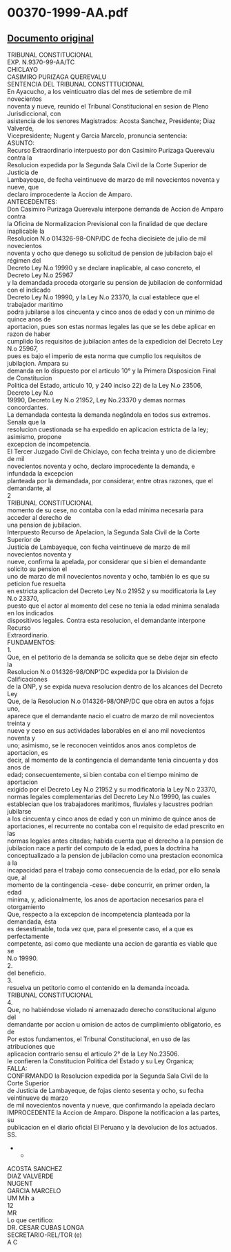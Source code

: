 
00370-1999-AA.pdf
=================
  
[Documento original](https://tc.gob.pe/jurisprudencia/1999/00370-1999-AA.pdf)  
---  
TRIBUNAL CONSTITUCIONAL  
EXP. N.9370-99-AA/TC  
CHICLAYO  
CASIMIRO PURIZAGA QUEREVALU  
SENTENCIA DEL TRIBUNAL CONSTTTUCIONAL  
En Ayacucho, a los veinticuatro dias del mes de setiembre de mil novecientos  
noventa y nueve, reunido el Tribunal Constitucional en sesion de Pleno Jurisdiccional, con  
asistencia de los senores Magistrados: Acosta Sanchez, Presidente; Diaz Valverde,  
Vicepresidente; Nugent y Garcia Marcelo, pronuncia sentencia:  
ASUNTO:  
Recurso Extraordinario interpuesto por don Casimiro Purizaga Querevalu contra la  
Resolucion expedida por la Segunda Sala Civil de la Corte Superior de Justicia de  
Lambayeque, de fecha veintinueve de marzo de mil novecientos noventa y nueve, que  
declaro improcedente la Accion de Amparo.  
ANTECEDENTES:  
Don Casimiro Purizaga Querevalu interpone demanda de Accion de Amparo contra  
la Oficina de Normalizacion Previsional con la finalidad de que declare inaplicable la  
Resolucion N.o 014326-98-ONP/DC de fecha diecisiete de julio de mil novecientos  
noventa y ocho que denego su solicitud de pension de jubilacion bajo el régimen del  
Decreto Ley N.o 19990 y se declare inaplicable, al caso concreto, el Decreto Ley N.o 25967  
y la demandada proceda otorgarle su pension de jubilacion de conformidad con el indicado  
Decreto Ley N.o 19990, y la Ley N.o 23370, la cual establece que el trabajador maritimo  
podra jubilarse a los cincuenta y cinco anos de edad y con un minimo de quince anos de  
aportacion, pues son estas normas legales las que se les debe aplicar en razon de haber  
cumplido los requisitos de jubilacion antes de la expedicion del Decreto Ley N.o 25967,  
pues es bajo el imperio de esta norma que cumplio los requisitos de jubilaçion. Ampara su  
demanda en lo dispuesto por el articulo 10° y la Primera Disposicion Final de Constitucion  
Politica del Estado, articulo 10, y 240 inciso 22) de la Ley N.o 23506, Decreto Ley N.o  
19990, Decreto Ley N.o 21952, Ley No.23370 y demas normas concordantes.  
La demandada contesta la demanda negândola en todos sus extremos. Senala que la  
resolucion cuestionada se ha expedido en aplicacion estricta de la ley; asimismo, propone  
excepcion de incompetencia.  
El Tercer Juzgado Civil de Chiclayo, con fecha treinta y uno de diciembre de mil  
novecientos noventa y ocho, declaro improcedente la demanda, e infundada la excepcion  
planteada por la demandada, por considerar, entre otras razones, que el demandante, al  
2  
TRIBUNAL CONSTITUCIONAL  
momento de su cese, no contaba con la edad minima necesaria para acceder al derecho de  
una pension de jubilacion.  
Interpuesto Recurso de Apelacion, la Segunda Sala Civil de la Corte Superior de  
Justicia de Lambayeque, con fecha veintinueve de marzo de mil novecientos noventa y  
nueve, confirma la apelada, por considerar que si bien el demandante solicito su pension el  
uno de marzo de mil novecientos noventa y ocho, también lo es que su peticion fue resuelta  
en estricta aplicacion del Decreto Ley N.o 21952 y su modificatoria la Ley N.o 23370,  
puesto que el actor al momento del cese no tenia la edad minima senalada en los indicados  
dispositivos legales. Contra esta resolucion, el demandante interpone Recurso  
Extraordinario.  
FUNDAMENTOS:  
1.  
Que, en el petitorio de la demanda se solicita que se debe dejar sin efecto la  
Resolucion N.o 014326-98/ONP'DC expedida por la Division de Calificaciones  
de la ONP, y se expida nueva resolucion dentro de los alcances del Decreto Ley  
Que, de la Resolucion N.o 014326-98/ONP/DC que obra en autos a fojas uno,  
aparece que el demandante nacio el cuatro de marzo de mil novecientos treinta y  
nueve y ceso en sus actividades laborables en el ano mil novecientos noventa y  
uno; asimismo, se le reconocen veintidos anos anos completos de aportacion, es  
decir, al momento de la contingencia el demandante tenia cincuenta y dos anos de  
edad; consecuentemente, si bien contaba con el tiempo minimo de aportacion  
exigido por el Decreto Ley N.o 21952 y su modificatoria la Ley N.o 23370,  
normas legales complementarias del Decreto Ley N.o 19990, las cuales  
establecian que los trabajadores maritimos, fluviales y lacustres podrian jubilarse  
a los cincuenta y cinco anos de edad y con un minimo de quince anos de  
aportaciones, el recurrente no contaba con el requisito de edad prescrito en las  
normas legales antes citadas; habida cuenta que el derecho a la pension de  
jubilacion nace a partir del computo de la edad, pues la doctrina ha  
conceptualizado a la pension de jubilacion como una prestacion economica a la  
incapacidad para el trabajo como consecuencia de la edad, por ello senala que, al  
momento de la contingencia -cese- debe concurrir, en primer orden, la edad  
minima, y, adicionalmente, los anos de aportacion necesarios para el otorgamiento  
Que, respecto a la excepcion de incompetencia planteada por la demandada, ésta  
es desestimable, toda vez que, para el presente caso, el a que es perfectamente  
competente, asi como que mediante una accion de garantia es viable que se  
N.o 19990.  
2.  
del beneficio.  
3.  
resuelva un petitorio como el contenido en la demanda incoada.  
TRIBUNAL CONSTITUCIONAL  
4.  
Que, no habiéndose violado ni amenazado derecho constitucional alguno del  
demandante por accion u omision de actos de cumplimiento obligatorio, es de  
Por estos fundamentos, el Tribunal Constitucional, en uso de las atribuciones que  
aplicacion contrario sensu el articulo 2° de la Ley No.23506.  
le confieren la Constitucion Politica del Estado y su Ley Organica;  
FALLA:  
CONFIRMANDO la Resolucion expedida por la Segunda Sala Civil de la Corte Superior  
de Justicia de Lambayeque, de fojas ciento sesenta y ocho, su fecha veintinueve de marzo  
de mil novecientos noventa y nueve, que confirmando la apelada declaro  
IMPROCEDENTE la Accion de Amparo. Dispone la notificacion a las partes, su  
publicacion en el diario oficial El Peruano y la devolucion de los actuados.  
SS.  
- -  
ACOSTA SANCHEZ  
DIAZ VALVERDE  
NUGENT  
GARCIA MARCELO  
UM Mih a  
12  
MR  
Lo que certifico:  
DR. CESAR CUBAS LONGA  
SECRETARIO-REL/TOR (e)  
A C